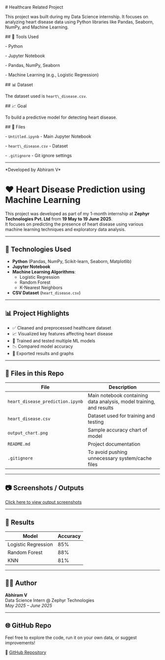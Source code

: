 \# Healthcare Related Project



This project was built during my Data Science internship. It focuses on analyzing heart disease data using Python libraries like Pandas, Seaborn, NumPy, and Machine Learning.



\## 🧠 Tools Used

\- Python

\- Jupyter Notebook

\- Pandas, NumPy, Seaborn

\- Machine Learning (e.g., Logistic Regression)



\## 📊 Dataset

The dataset used is `heart\_disease.csv`.



\## 📈 Goal

To build a predictive model for detecting heart disease.



\## 📂 Files

\- `Untitled.ipynb` - Main Jupyter Notebook

\- `heart\_disease.csv` - Dataset

\- `.gitignore` - Git ignore settings



---



\*Developed by Abhiram V\*


# ❤️ Heart Disease Prediction using Machine Learning

This project was developed as part of my 1-month internship at **Zephyr Technologies Pvt. Ltd** from **19 May to 19 June 2025**.  
It focuses on predicting the presence of heart disease using various machine learning techniques and exploratory data analysis.

---

## 🧠 Technologies Used

- **Python** (Pandas, NumPy, Scikit-learn, Seaborn, Matplotlib)
- **Jupyter Notebook**
- **Machine Learning Algorithms**:
  - Logistic Regression
  - Random Forest
  - K-Nearest Neighbors
- **CSV Dataset** (`heart_disease.csv`)

---

## 📊 Project Highlights

- ✅ Cleaned and preprocessed healthcare dataset
- 📈 Visualized key features affecting heart disease
- 🧠 Trained and tested multiple ML models
- 📉 Compared model accuracy
- 💾 Exported results and graphs

---

## 📁 Files in this Repo

| File | Description |
|------|-------------|
| `heart_disease_prediction.ipynb` | Main notebook containing data analysis, model training, and results |
| `heart_disease.csv` | Dataset used for training and testing |
| `output_chart.png` | Sample accuracy chart of model |
| `README.md` | Project documentation |
| `.gitignore` | To avoid pushing unnecessary system/cache files |

---

## 📷 Screenshots / Outputs

[Click here to view output screenshots](outputs/)

---

## 🔬 Results

| Model | Accuracy |
|-------|----------|
| Logistic Regression | 85% |
| Random Forest | 88% |
| KNN | 81% |

---

## 🧑‍💻 Author

**Abhiram V**  
Data Science Intern @ Zephyr Technologies  
*May 2025 – June 2025*

---

## 🌐 GitHub Repo

Feel free to explore the code, run it on your own data, or suggest improvements!

🔗 [GitHub Repository](https://github.com/abhiramvsmg/Internship)




